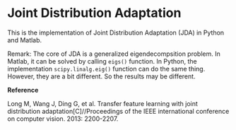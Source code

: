 # Joint Distribution Adaptation

This is the implementation of Joint Distribution Adaptation (JDA) in Python and Matlab.

Remark: The core of JDA is a generalized eigendecompsition problem. In Matlab, it can be solved by calling `eigs()` function. In Python, the implementation `scipy.linalg.eig()` function can do the same thing. However, they are a bit different. So the results may be different.

**Reference**

Long M, Wang J, Ding G, et al. Transfer feature learning with joint distribution adaptation[C]//Proceedings of the IEEE international conference on computer vision. 2013: 2200-2207.